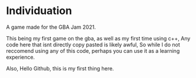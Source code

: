 # Individuation
A game made for the GBA Jam 2021. 

This being my first game on the gba, as well as my first time using c++, Any code here that isnt directly copy pasted is likely awful, So while I do not reccomend using any of this code, perhaps you can use it as a learning experience.

Also, Hello Github, this is my first thing here.
